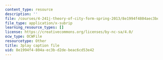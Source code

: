 ```yaml
---
content_type: resource
description: ''
file: /courses/4-241j-theory-of-city-form-spring-2013/8e1994f4804aec3bd2debeac6cd53e42_3V5ORt7shjI.srt
file_type: application/x-subrip
learning_resource_types: []
license: https://creativecommons.org/licenses/by-nc-sa/4.0/
ocw_type: OCWFile
resourcetype: Other
title: 3play caption file
uid: 8e1994f4-804a-ec3b-d2de-beac6cd53e42
---
```

